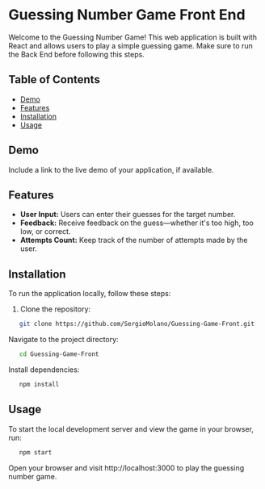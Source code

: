 # Guessing Number Game Front End

Welcome to the Guessing Number Game! This web application is built with React and allows users to play a simple guessing game. Make sure to run the Back End before following this steps.

## Table of Contents

- [Demo](#demo)
- [Features](#features)
- [Installation](#installation)
- [Usage](#usage)

## Demo

Include a link to the live demo of your application, if available.

## Features

- **User Input:** Users can enter their guesses for the target number.
- **Feedback:** Receive feedback on the guess—whether it's too high, too low, or correct.
- **Attempts Count:** Keep track of the number of attempts made by the user.

## Installation

To run the application locally, follow these steps:

1. Clone the repository:

```bash
   git clone https://github.com/SergioMolano/Guessing-Game-Front.git
```
   
Navigate to the project directory:

```bash
   cd Guessing-Game-Front
```

Install dependencies:

```bash
   npm install
```

## Usage

To start the local development server and view the game in your browser, run:

```bash
   npm start
```

Open your browser and visit http://localhost:3000 to play the guessing number game.
